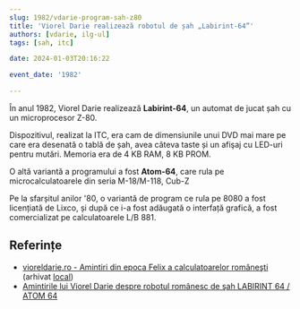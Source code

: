 ```yaml
---
slug: 1982/vdarie-program-sah-z80
title: 'Viorel Darie realizează robotul de șah „Labirint-64”'
authors: [vdarie, ilg-ul]
tags: [sah, itc]

date: 2024-01-03T20:16:22

event_date: '1982'

---
```


În anul 1982, Viorel Darie realizează **Labirint-64**, un automat de
jucat șah cu un microprocesor Z-80.

<!-- truncate -->

Dispozitivul, realizat la ITC, era cam de dimensiunile unui DVD mai mare
pe care era desenată o tablă de șah, avea câteva taste și un afişaj cu LED-uri
pentru mutări. Memoria era de 4 KB RAM, 8 KB PROM.

O altă variantă a programului a fost **Atom-64**, care rula pe
microcalculatoarele din seria M-18/M-118, Cub-Z

Pe la sfarșitul anilor '80, o variantă de program ce rula pe 8080 a
fost licențiată de Lixco, și după ce i-a fost adăugată o interfață
grafică, a fost comercializat pe calculatoarele L/B 881.

## Referințe

- [vioreldarie.ro - Amintiri din epoca Felix a calculatoarelor româneşti](https://www.vioreldarie.ro/Creatii/Amintiri%20din%20epoca%20FELIX%20a%20calculatoarelor%20romanesti.pdf) (arhivat [local](https://cronica-it.github.io/arhiva/))
- [Amintirile lui Viorel Darie despre robotul românesc de şah LABIRINT 64 / ATOM 64](/amintiri/2011/vdarie-robot-sah-labirint-atom)
